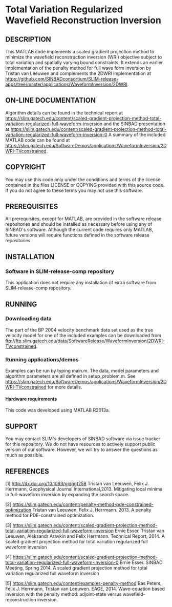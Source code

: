 # Total Variation Regularized Wavefield Reconstruction Inversion

##  DESCRIPTION

This MATLAB code implements a scaled gradient projection method to minimize the wavefield reconstruction inversion (WRI) objective subject to total variation and spatially varying bound constraints.  It extends an earlier implementation of the penalty method for full wave form inversion by Tristan van Leeuwen and complements the 2DWRI implementation at <a href = "https://github.com/SINBADconsortium/SLIM-release-apps/tree/master/applications/WaveformInversion/2DWRI">https://github.com/SINBADconsortium/SLIM-release-apps/tree/master/applications/WaveformInversion/2DWRI</a>.  

##  ON-LINE DOCUMENTATION

Algorithm details can be found in the technical report at <a href="https://slim.gatech.edu/content/scaled-gradient-projection-method-total-variation-regularized-full-waveform-inversion">https://slim.gatech.edu/content/scaled-gradient-projection-method-total-variation-regularized-full-waveform-inversion</a> and the SINBAD presentation at <a href="https://slim.gatech.edu/content/scaled-gradient-projection-method-total-variation-regularized-full-waveform-inversion-0">https://slim.gatech.edu/content/scaled-gradient-projection-method-total-variation-regularized-full-waveform-inversion-0</a>  A summary of the included MATLAB code can be found at <a href="https://slim.gatech.edu/SoftwareDemos/applications/WaveformInversion/2DWRI-TVconstrained">https://slim.gatech.edu/SoftwareDemos/applications/WaveformInversion/2DWRI-TVconstrained</a>.

##  COPYRIGHT
 
You may use this code only under the conditions and terms of the license contained in the files LICENSE or COPYING provided with this source code. If you do not agree to these terms you may not use this software.

##  PREREQUISITES

All prerequisites, except for MATLAB, are provided in the software release repositories and should be installed as necessary before using any of SINBAD's software.  Although the current code requires only MATLAB, future versions will require functions defined in the software release repositories.

##  INSTALLATION

###  Software in SLIM-release-comp repository
 
This application does not require any installation of extra software from SLIM-release-comp repository.

##  RUNNING

###  Downloading data

The part of the BP 2004 velocity benchmark data set used as the true velocity model for one of the included examples can be downloaded from <a href="ftp://ftp.slim.gatech.edu/data/SoftwareRelease/WaveformInversion/2DWRI-TVconstrained">ftp://ftp.slim.gatech.edu/data/SoftwareRelease/WaveformInversion/2DWRI-TVconstrained</a>.

###  Running applications/demos

Examples can be run by typing main.m.  The data, model parameters and algorithm parameters are all defined in setup_problem.m.  See <a href="https://slim.gatech.edu/SoftwareDemos/applications/WaveformInversion/2DWRI-TVconstrained">https://slim.gatech.edu/SoftwareDemos/applications/WaveformInversion/2DWRI-TVconstrained</a> for more details.

####  Hardware requirements

This code was developed using MATLAB R2013a.  

##  SUPPORT
 You may contact SLIM's developers of SINBAD software via issue tracker for this repository. We do not have resources to actively support public version of our software. However, we will try to answer the questions as much as possible.

##  REFERENCES

[1] <http://dx.doi.org/10.1093/gji/ggt258> Tristan van Leeuwen, Felix J. Herrmann, Geophysical Journal International,2013. Mitigating local minima in full-waveform inversion by expanding the search space.

[2] <https://slim.gatech.edu/content/penalty-method-pde-constrained-optimization> Tristan van Leeuwen, Felix J. Herrmann. 2013. A penalty method for PDE-constrained optimization.

[3] <https://slim.gatech.edu/content/scaled-gradient-projection-method-total-variation-regularized-full-waveform-inversion> Ernie Esser, Tristan van Leeuwen, Aleksandr Aravkin and Felix Herrmann.  Technical Report, 2014.  A scaled gradient projection method for total variation regularized full waveform inversion

[4] <https://slim.gatech.edu/content/scaled-gradient-projection-method-total-variation-regularized-full-waveform-inversion-0> Ernie Esser. SINBAD Meeting, Spring 2014.  A scaled gradient projection method for total variation regularized full waveform inversion

[5] <https://slim.gatech.edu/content/examples-penalty-method> Bas Peters, Felix J. Herrmann, Tristan van Leeuwen. EAGE, 2014. Wave-equation based inversion with the penalty method: adjoint-state versus wavefield-reconstruction inversion.
